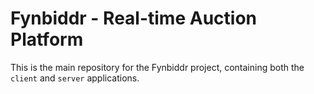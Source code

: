 # Fynbiddr - Real-time Auction Platform

This is the main repository for the Fynbiddr project, containing both the `client` and `server` applications.
